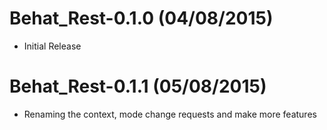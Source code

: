 Behat_Rest-0.1.0 (04/08/2015)
==============================
- Initial Release

Behat_Rest-0.1.1 (05/08/2015)
==============================
- Renaming the context, mode change requests and make more features